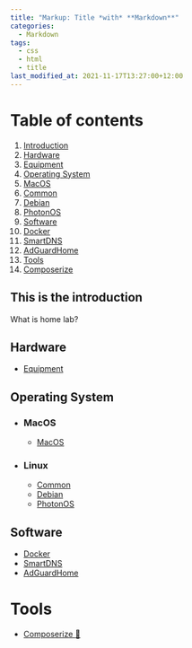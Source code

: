 ```yaml
---
title: "Markup: Title *with* **Markdown**"
categories:
  - Markdown
tags:
  - css
  - html
  - title 
last_modified_at: 2021-11-17T13:27:00+12:00
---
```


# Table of contents
1. [Introduction](#introduction)
2. [Hardware](#hardware)
  1. [Equipment](#equipments)
3. [Operating System](#operating_system)
  1. [MacOS](#macos)
  2. [Common](#common)
  3. [Debian](#debian)
  4. [PhotonOS](#photonos)
4. [Software](#software)
  1. [Docker](#docker)
  2. [SmartDNS](#smartdns)
  3. [AdGuardHome](#adguardhome)
5. [Tools](#tools)
  1. [Composerize](#composerize)

## This is the introduction <a name="introduction"></a>
What is home lab?



## Hardware <a name="hardware"></a>
* [Equipment](hardware/equipments.md) <a name="equipments"></a>

## Operating System <a name="operating_system"></a>
* ### MacOS
  * [MacOS](os/macos.md) <a name="macos"></a>
* ### Linux
  * [Common](os/linux/common.md) <a name="common"></a>
  * [Debian](os/linux/debian.md) <a name="debian"></a>
  * [PhotonOS](os/linux/photon.md) <a name="photonos"></a>

## Software <a name="software"></a>
* [Docker](software/docker.md) <a name="docker"></a>
* [SmartDNS](software/smartdns.md) <a name="smartdns"></a>
* [AdGuardHome](software/adguardhome.md) <a name="adguardhome"></a>

# Tools <a name="tools"></a>
* [Composerize :door:](https://8gwifi.org/dc1.jsp) <a name="composerize"></a>
